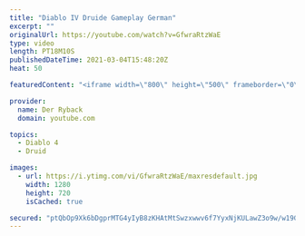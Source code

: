 ```yaml
---
title: "Diablo IV Druide Gameplay German"
excerpt: ""
originalUrl: https://youtube.com/watch?v=GfwraRtzWaE
type: video
length: PT18M10S
publishedDateTime: 2021-03-04T15:48:20Z
heat: 50

featuredContent: "<iframe width=\"800\" height=\"500\" frameborder=\"0\" src=\"https://www.youtube.com/embed/GfwraRtzWaE\" allow=\"accelerometer; autoplay; encrypted-media; gyroscope; picture-in-picture\" allowfullscreen></iframe>"

provider:
  name: Der Ryback
  domain: youtube.com

topics:
  - Diablo 4
  - Druid

images:
  - url: https://i.ytimg.com/vi/GfwraRtzWaE/maxresdefault.jpg
    width: 1280
    height: 720
    isCached: true

secured: "ptQbOp9Xk6bDgprMTG4yIyB8zKHAtMtSwzxwwv6f7YyxNjKULawZ3o9w/w19GleYFABts24FjEBDAgJk1M2oX8iAWkul7cGBHxRVwOixE2c4P3zhz//bxtDay3waQYDDzcuKgWfxBnwUJ3ShflL0wSR69hmi9jyCi0wzIhNshQ0WUTzw8bjBRvUvC9nqhrwA+MBaY/qxysakAgxKle0QFreOsjgZsacleugTbr1mxa/17Jpns8uKPsC85MwstX/4MEfsvv0/ChKvB6D08mEIQxnU2OM7kI7t0TqX0m4dENyd9u79amEN2i7ZGmHsbxYV2QoqO1T63NFXMYpiivEcqTkrkMCKcLLN2X9cVtLYTA9lV+U3MHFAXs81F9uFp2it0LTVNf6a8AKEanAiaCopBYWEAMRTkGIacvCPrXUaqp4=;lV48e6nyMipmkzw6mwPKXQ=="
---
```


